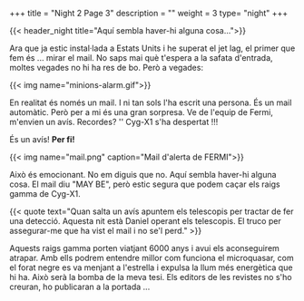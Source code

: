 +++
title = "Night 2 Page 3"
description = ""
weight = 3
type= "night"
+++

{{< header_night title="Aquí sembla haver-hi alguna cosa...">}}

Ara que ja estic instal·lada a Estats Units i he superat el jet lag, el primer que fem és ... mirar el mail. No saps mai què t'espera a la safata d'entrada, moltes vegades no hi ha res de bo. Però a vegades:

{{< img name="minions-alarm.gif">}}

En realitat és només un mail. I ni tan sols l'ha escrit una persona. És un mail automàtic. Però per a mi és una gran sorpresa. Ve de l'equip de Fermi, m'envien un avís. Recordes? '' Cyg-X1 s'ha despertat !!!

És un avís! **Per fi!**

{{< img name="mail.png" caption="Mail d'alerta de FERMI">}}

Això és emocionant. No em diguis que no. Aquí sembla haver-hi alguna cosa. El mail diu "MAY BE", però estic segura que podem caçar els raigs gamma de Cyg-X1.

{{< quote
    text="Quan salta un avís apuntem els telescopis per tractar de fer una detecció. Aquesta nit està Daniel operant els telescopis. El truco per assegurar-me que ha vist el mail i no se'l perd." >}}

Aquests raigs gamma porten viatjant 6000 anys i avui els aconseguirem atrapar. Amb ells podrem entendre millor com funciona el microquasar, com el forat negre es va menjant a l'estrella i expulsa la llum més energètica que hi ha. Això serà la bomba de la meva tesi. Els editors de les revistes no s'ho creuran, ho publicaran a la portada ...
